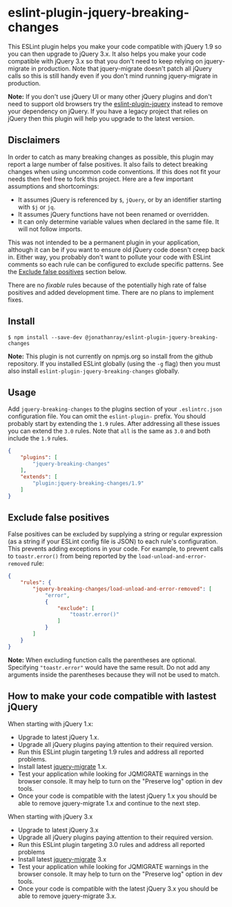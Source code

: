 # eslint-plugin-jquery-breaking-changes

This ESLint plugin helps you make your code compatible with jQuery 1.9 so you can then upgrade to jQuery 3.x. It also helps you make your code compatible with jQuery 3.x so that you don't need to keep relying on jquery-migrate in production. Note that jquery-migrate doesn't patch all jQuery calls so this is still handy even if you don't mind running jquery-migrate in production.

**Note:** If you don't use jQuery UI or many other jQuery plugins and don't need to support old browsers try the [eslint-plugin-jquery](https://github.com/dgraham/eslint-plugin-jquery) instead to remove your dependency on jQuery. If you have a legacy project that relies on jQuery then this plugin will help you upgrade to the latest version.

## Disclaimers

In order to catch as many breaking changes as possible, this plugin may report a large number of false positives. It also fails to detect breaking changes when using uncommon code conventions. If this does not fit your needs then feel free to fork this project. Here are a few important assumptions and shortcomings:
* It assumes jQuery is referenced by `$`, `jQuery`, or by an identifier starting with `$j` or `jq`.
* It assumes jQuery functions have not been renamed or overridden.
* It can only determine variable values when declared in the same file. It will not follow imports.

This was not intended to be a permanent plugin in your application, although it can be if you want to ensure old jQuery code doesn't creep back in. Either way, you probably don't want to pollute your code with ESLint comments so each rule can be configured to exclude specific patterns. See the [Exclude false positives](#exclude-false-positives) section below.

There are no _fixable_ rules because of the potentially high rate of false positives and added development time. There are no plans to implement fixes.

## Install

```
$ npm install --save-dev @jonathanray/eslint-plugin-jquery-breaking-changes
```

**Note:** This plugin is not currently on npmjs.org so install from the github repository. If you installed ESLint globally (using the `-g` flag) then you must also install `eslint-plugin-jquery-breaking-changes` globally.

## Usage

Add `jquery-breaking-changes` to the plugins section of your `.eslintrc.json` configuration file. You can omit the `eslint-plugin-` prefix. You should probably start by extending the `1.9` rules. After addressing all these issues you can extend the `3.0` rules. Note that `all` is the same as `3.0` and both include the `1.9` rules. 

```json
{
    "plugins": [
        "jquery-breaking-changes"
    ],
    "extends": [
        "plugin:jquery-breaking-changes/1.9"
    ]
}
```

## Exclude false positives
False positives can be excluded by supplying a string or regular expression (as a string if your ESLint config file is JSON) to each rule's configuration. This prevents adding exceptions in your code. For example, to prevent calls to `toastr.error()` from being reported by the `load-unload-and-error-removed` rule:

```json
{
    "rules": {
        "jquery-breaking-changes/load-unload-and-error-removed": [
            "error",
            {
                "exclude": [
                    "toastr.error()"
                ]
            }
        ]
    }
}
```
**Note:** When excluding function calls the parentheses are optional. Specifying `"toastr.error"` would have the same result. Do not add any arguments inside the parentheses because they will not be used to match.

## How to make your code compatible with lastest jQuery
When starting with jQuery 1.x:
* Upgrade to latest jQuery 1.x.
* Upgrade all jQuery plugins paying attention to their required version.
* Run this ESLint plugin targeting 1.9 rules and address all reported problems.
* Install latest [jquery-migrate](https://github.com/jquery/jquery-migrate) 1.x.
* Test your application while looking for JQMIGRATE warnings in the browser console. It may help to turn on the "Preserve log" option in dev tools.
* Once your code is compatible with the latest jQuery 1.x you should be able to remove jquery-migrate 1.x and continue to the next step.

When starting with jQuery 3.x
* Upgrade to latest jQuery 3.x
* Upgrade all jQuery plugins paying attention to their required version.
* Run this ESLint plugin targeting 3.0 rules and address all reported problems
* Install latest [jquery-migrate](https://github.com/jquery/jquery-migrate) 3.x
* Test your application while looking for JQMIGRATE warnings in the browser console. It may help to turn on the "Preserve log" option in dev tools.
* Once your code is compatible with the latest jQuery 3.x you should be able to remove jquery-migrate 3.x.
